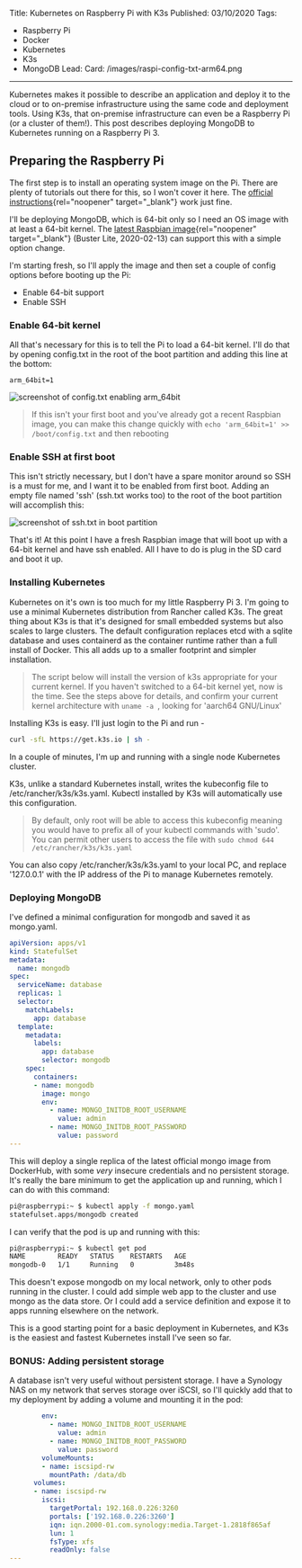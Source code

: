Title: Kubernetes on Raspberry Pi with K3s
Published: 03/10/2020
Tags: 
  - Raspberry Pi
  - Docker
  - Kubernetes
  - K3s
  - MongoDB
Lead:
Card: /images/raspi-config-txt-arm64.png 
---

Kubernetes makes it possible to describe an application and deploy it to the cloud or to on-premise infrastructure using the same code and deployment tools. Using K3s, that on-premise infrastructure can even be a Raspberry Pi (or a cluster of them!). This post describes deploying MongoDB to Kubernetes running on a Raspberry Pi 3. 

## Preparing the Raspberry Pi
The first step is to install an operating system image on the Pi. There are plenty of tutorials out there for this, so I won't cover it here. The [official instructions](https://www.raspberrypi.org/documentation/installation/installing-images/README.md){rel="noopener" target="_blank"} work just fine. 

I'll be deploying MongoDB, which is 64-bit only so I need an OS image with at least a 64-bit kernel. The [latest Raspbian image](https://www.raspberrypi.org/downloads/raspbian/){rel="noopener" target="_blank"} (Buster Lite, 2020-02-13) can support this with a simple option change.

I'm starting fresh, so I'll apply the image and then set a couple of config options before booting up the Pi:

* Enable 64-bit support
* Enable SSH

### Enable 64-bit kernel
All that's necessary for this is to tell the Pi to load a 64-bit kernel. I'll do that by opening config.txt in the root of the boot partition and adding this line at the bottom:
```
arm_64bit=1
```
![screenshot of config.txt enabling arm_64bit](/images/raspi-config-txt-arm64.png "screenshot of config.txt enabling arm_64bit") 

>If this isn't your first boot and you've already got a recent Raspbian image, you can make this change quickly with ``` echo 'arm_64bit=1' >> /boot/config.txt ``` and then rebooting

### Enable SSH at first boot
This isn't strictly necessary, but I don't have a spare monitor around so SSH is a must for me, and I want it to be enabled from first boot. Adding an empty file named 'ssh' (ssh.txt works too) to the root of the boot partition will accomplish this:

![screenshot of ssh.txt in boot partition](/images/ssh-raspi.png "screenshot of ssh.txt in boot partition")

That's it! At this point I have a fresh Raspbian image that will boot up with a 64-bit kernel and have ssh enabled. All I have to do is plug in the SD card and boot it up.

### Installing Kubernetes

Kubernetes on it's own is too much for my little Raspberry Pi 3. I'm going to use a minimal Kubernetes distribution from Rancher called K3s. The great thing about K3s is that it's designed for small embedded systems but also scales to large clusters. The default configuration replaces etcd with a sqlite database and uses containerd as the container runtime rather than a full install of Docker. This all adds up to a smaller footprint and simpler installation. 

> The script below will install the version of k3s appropriate for your current kernel. If you haven't switched to a 64-bit kernel yet, now is the time. See the steps above for details, and confirm your current kernel architecture with ```uname -a ```, looking for 'aarch64 GNU/Linux'

Installing K3s is easy. I'll just login to the Pi and run -
```bash
curl -sfL https://get.k3s.io | sh -
```

In a couple of minutes, I'm up and running with a single node Kubernetes cluster. 

K3s, unlike a standard Kubernetes install, writes the kubeconfig file to /etc/rancher/k3s/k3s.yaml. Kubectl installed by K3s will automatically use this configuration. 

> By default, only root will be able to access this kubeconfig meaning you would have to prefix all of your kubectl commands with 'sudo'. You can permit other users to access the file with ```sudo chmod 644 /etc/rancher/k3s/k3s.yaml  ```

You can also copy /etc/rancher/k3s/k3s.yaml to your local PC, and replace '127.0.0.1' with the IP address of the Pi to manage Kubernetes remotely.

### Deploying MongoDB

I've defined a minimal configuration for mongodb and saved it as mongo.yaml.

```yaml
apiVersion: apps/v1
kind: StatefulSet
metadata:
  name: mongodb
spec:
  serviceName: database
  replicas: 1
  selector:
    matchLabels:
      app: database
  template:
    metadata:
      labels:
        app: database
        selector: mongodb
    spec:
      containers:
      - name: mongodb
        image: mongo
        env:
          - name: MONGO_INITDB_ROOT_USERNAME
            value: admin
          - name: MONGO_INITDB_ROOT_PASSWORD
            value: password
---
```

This will deploy a single replica of the latest official mongo image from DockerHub, with some *very* insecure credentials and no persistent storage. It's really the bare minimum to get the application up and running, which I can do with this command:

```bash
pi@raspberrypi:~ $ kubectl apply -f mongo.yaml
statefulset.apps/mongodb created
```
I can verify that the pod is up and running with this:

```bash
pi@raspberrypi:~ $ kubectl get pod
NAME        READY   STATUS    RESTARTS   AGE
mongodb-0   1/1     Running   0          3m48s
```

This doesn't expose mongodb on my local network, only to other pods running in the cluster. I could add simple web app to the cluster and use mongo as the data store. Or I could add a service definition and expose it to apps running elsewhere on the network. 

This is a good starting point for a basic deployment in Kubernetes, and K3s is the easiest and fastest Kubernetes install I've seen so far.

### BONUS: Adding persistent storage

A database isn't very useful without persistent storage. I have a Synology NAS on my network that serves storage over iSCSI, so I'll quickly add that to my deployment by adding a volume and mounting it in the pod:

```yaml
        env:
          - name: MONGO_INITDB_ROOT_USERNAME
            value: admin
          - name: MONGO_INITDB_ROOT_PASSWORD
            value: password
        volumeMounts:
        - name: iscsipd-rw
          mountPath: /data/db
      volumes:
      - name: iscsipd-rw
        iscsi:
          targetPortal: 192.168.0.226:3260
          portals: ['192.168.0.226:3260']
          iqn: iqn.2000-01.com.synology:media.Target-1.2818f865af
          lun: 1
          fsType: xfs
          readOnly: false
---
```